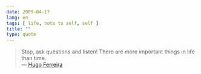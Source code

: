 ```yaml
---
date: 2009-04-17
lang: en
tags: [ life, note to self, self ]
title: ""
type: quote
---
```


> Stop, ask questions and listen! There are more important things in
> life than time.\
> — [Hugo Ferreira](http://ferreira.cc)

